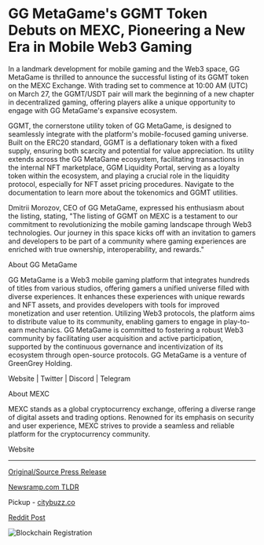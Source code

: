 # GG MetaGame's GGMT Token Debuts on MEXC, Pioneering a New Era in Mobile Web3 Gaming

In a landmark development for mobile gaming and the Web3 space, GG MetaGame is thrilled to announce the successful listing of its GGMT token on the MEXC Exchange. With trading set to commence at 10:00 AM (UTC) on March 27, the GGMT/USDT pair will mark the beginning of a new chapter in decentralized gaming, offering players alike a unique opportunity to engage with GG MetaGame's expansive ecosystem.

GGMT, the cornerstone utility token of GG MetaGame, is designed to seamlessly integrate with the platform's mobile-focused gaming universe. Built on the ERC20 standard, GGMT is a deflationary token with a fixed supply, ensuring both scarcity and potential for value appreciation. Its utility extends across the GG MetaGame ecosystem, facilitating transactions in the internal NFT marketplace, GGM Liquidity Portal, serving as a loyalty token within the ecosystem, and playing a crucial role in the liquidity protocol, especially for NFT asset pricing procedures. Navigate to the documentation to learn more about the tokenomics and GGMT utilities.

Dmitrii Morozov, CEO of GG MetaGame, expressed his enthusiasm about the listing, stating, "The listing of GGMT on MEXC is a testament to our commitment to revolutionizing the mobile gaming landscape through Web3 technologies. Our journey in this space kicks off with an invitation to gamers and developers to be part of a community where gaming experiences are enriched with true ownership, interoperability, and rewards."

About GG MetaGame

GG MetaGame is a Web3 mobile gaming platform that integrates hundreds of titles from various studios, offering gamers a unified universe filled with diverse experiences. It enhances these experiences with unique rewards and NFT assets, and provides developers with tools for improved monetization and user retention. Utilizing Web3 protocols, the platform aims to distribute value to its community, enabling gamers to engage in play-to-earn mechanics. GG MetaGame is committed to fostering a robust Web3 community by facilitating user acquisition and active participation, supported by the continuous governance and incentivization of its ecosystem through open-source protocols. GG MetaGame is a venture of GreenGrey Holding.

Website | Twitter | Discord | Telegram

About MEXC

MEXC stands as a global cryptocurrency exchange, offering a diverse range of digital assets and trading options. Renowned for its emphasis on security and user experience, MEXC strives to provide a seamless and reliable platform for the cryptocurrency community.

Website 

---

[Original/Source Press Release](https://blockchainwire.io/press-release/gg-metagames-ggmt-token-debuts-on-mexc-pioneering-a-new-era-in-mobile-web3-gaming)
                    

[Newsramp.com TLDR](https://newsramp.com/curated-news/gg-metagame-lists-ggmt-token-on-mexc-exchange-ushers-in-new-era-for-decentralized-gaming/242719c92cc3be97be1ef8ad941e5be7) 


Pickup - [citybuzz.co](https://citybuzz.co/2024/03/27/gg-metagame-s-ggmt-token-debuts-on-mexc-exchange-ushering-in-a-new-era-of-mobile-web3-gaming)
 



[Reddit Post](https://www.reddit.com/r/GamingNewsRamp/comments/1boz90s/gg_metagame_lists_ggmt_token_on_mexc_exchange/) 



![Blockchain Registration](https://cdn.newsramp.app/blockchainwire/qrcode/243/27/wallHDKk.webp)
